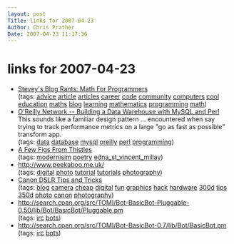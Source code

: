 ```yaml
---
layout: post
Title: links for 2007-04-23  
Author: Chris Prather
Date: 2007-04-23 11:17:36
---
```


# links for 2007-04-23
<ul class="delicious">
	<li>
		<div class="delicious-link"><a href="http://steve-yegge.blogspot.com/2006/03/math-for-programmers.html">Stevey's Blog Rants: Math For Programmers</a></div>
		<div class="delicious-tags">(tags: <a href="http://del.icio.us/perigrin/advice">advice</a> <a href="http://del.icio.us/perigrin/article">article</a> <a href="http://del.icio.us/perigrin/articles">articles</a> <a href="http://del.icio.us/perigrin/career">career</a> <a href="http://del.icio.us/perigrin/code">code</a> <a href="http://del.icio.us/perigrin/community">community</a> <a href="http://del.icio.us/perigrin/computers">computers</a> <a href="http://del.icio.us/perigrin/cool">cool</a> <a href="http://del.icio.us/perigrin/education">education</a> <a href="http://del.icio.us/perigrin/maths">maths</a> <a href="http://del.icio.us/perigrin/blog">blog</a> <a href="http://del.icio.us/perigrin/learning">learning</a> <a href="http://del.icio.us/perigrin/mathematics">mathematics</a> <a href="http://del.icio.us/perigrin/programming">programming</a> <a href="http://del.icio.us/perigrin/math">math</a>)</div>
	</li>
	<li>
		<div class="delicious-link"><a href="http://www.oreillynet.com/pub/a/databases/2007/04/12/building-a-data-warehouse-with-mysql-and-perl.html">O'Reilly Network -- Building a Data Warehouse with MySQL and Perl</a></div>
		<div class="delicious-extended">This sounds like a familiar design pattern ... encountered when say trying to track performance metrics on a large "go as fast as possible" transform app.</div>
		<div class="delicious-tags">(tags: <a href="http://del.icio.us/perigrin/data">data</a> <a href="http://del.icio.us/perigrin/database">database</a> <a href="http://del.icio.us/perigrin/mysql">mysql</a> <a href="http://del.icio.us/perigrin/oreilly">oreilly</a> <a href="http://del.icio.us/perigrin/perl">perl</a> <a href="http://del.icio.us/perigrin/programming">programming</a>)</div>
	</li>
	<li>
		<div class="delicious-link"><a href="http://digital.library.upenn.edu/women/millay/figs/figs.html">A Few Figs From Thistles</a></div>
		<div class="delicious-tags">(tags: <a href="http://del.icio.us/perigrin/modernisim">modernisim</a> <a href="http://del.icio.us/perigrin/poetry">poetry</a> <a href="http://del.icio.us/perigrin/edna_st_vincent_millay">edna_st_vincent_millay</a>)</div>
	</li>
	<li>
		<div class="delicious-link"><a href="http://www.peekaboo.me.uk/">http://www.peekaboo.me.uk/</a></div>
		<div class="delicious-tags">(tags: <a href="http://del.icio.us/perigrin/digital">digital</a> <a href="http://del.icio.us/perigrin/photo">photo</a> <a href="http://del.icio.us/perigrin/tutorial">tutorial</a> <a href="http://del.icio.us/perigrin/tutorials">tutorials</a> <a href="http://del.icio.us/perigrin/photography">photography</a>)</div>
	</li>
	<li>
		<div class="delicious-link"><a href="http://www.bahneman.com/liem/photos/tricks/digital-rebel-tricks.php">Canon DSLR Tips and Tricks</a></div>
		<div class="delicious-tags">(tags: <a href="http://del.icio.us/perigrin/blog">blog</a> <a href="http://del.icio.us/perigrin/camera">camera</a> <a href="http://del.icio.us/perigrin/cheap">cheap</a> <a href="http://del.icio.us/perigrin/digital">digital</a> <a href="http://del.icio.us/perigrin/fun">fun</a> <a href="http://del.icio.us/perigrin/graphics">graphics</a> <a href="http://del.icio.us/perigrin/hack">hack</a> <a href="http://del.icio.us/perigrin/hardware">hardware</a> <a href="http://del.icio.us/perigrin/300d">300d</a> <a href="http://del.icio.us/perigrin/tips">tips</a> <a href="http://del.icio.us/perigrin/350d">350d</a> <a href="http://del.icio.us/perigrin/photo">photo</a> <a href="http://del.icio.us/perigrin/canon">canon</a> <a href="http://del.icio.us/perigrin/photography">photography</a>)</div>
	</li>
	<li>
		<div class="delicious-link"><a href="http://search.cpan.org/src/TOMI/Bot-BasicBot-Pluggable-0.50/lib/Bot/BasicBot/Pluggable.pm">http://search.cpan.org/src/TOMI/Bot-BasicBot-Pluggable-0.50/lib/Bot/BasicBot/Pluggable.pm</a></div>
		<div class="delicious-tags">(tags: <a href="http://del.icio.us/perigrin/irc">irc</a> <a href="http://del.icio.us/perigrin/bots">bots</a>)</div>
	</li>
	<li>
		<div class="delicious-link"><a href="http://search.cpan.org/src/TOMI/Bot-BasicBot-0.7/lib/Bot/BasicBot.pm">http://search.cpan.org/src/TOMI/Bot-BasicBot-0.7/lib/Bot/BasicBot.pm</a></div>
		<div class="delicious-tags">(tags: <a href="http://del.icio.us/perigrin/irc">irc</a> <a href="http://del.icio.us/perigrin/bots">bots</a>)</div>
	</li>
</ul>

